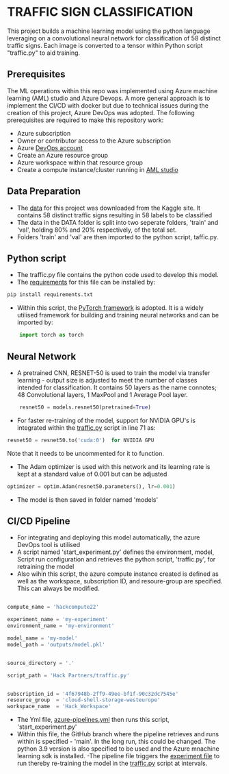 # TRAFFIC SIGN CLASSIFICATION
This project builds a machine learning model using the python language leveraging on a convolutional neural network for classification of 58 distinct traffic signs. Each image is converted to a tensor within Python script "traffic.py" to aid training.

## Prerequisites
The ML operations within this repo was implemented using Azure machine learning (AML) studio and Azure Devops. A more general approach is to implement the CI/CD with docker but due to technical issues during the creation of this project, Azure DevOps was adopted. The following prerequisites are required to make this repository work:
- Azure subscription
- Owner or contributor access to the Azure subscription
- Azure [DevOps account](https://dev.azure.com/)
- Create an Azure resource group
- Azure workspace within that resource group
- Create a compute instance/cluster running in [AML studio](https://ml.azure.com)


## Data Preparation
- The [data](https://www.kaggle.com/datasets/ahemateja19bec1025/traffic-sign-dataset-classification?resource=download&select=labels.csv) for this project was downloaded from the Kaggle site. It contains
58 distinct traffic signs resulting in 58 labels to be classified
- The data in the DATA folder is split into two seperate folders, 'train' and 'val', holding 80% and 20% respectively, of the total set.
- Folders 'train' and 'val' are then imported to the python script, taffic.py.

## Python script
- The traffic.py file contains the python code used to develop this model.
- The [requirements](https://github.com/tobsiee/HAck/blob/main/requirements.txt) 
for this file can be installed by:
```python
pip install requirements.txt
```
- Within this script, the [PyTorch framework](https://pytorch.org/) is adopted. It is a widely utilised framework for building and training neural networks and can be imported by:
```python
    import torch as torch
```
## Neural Network
- A pretrained CNN, RESNET-50 is used to train the model via transfer learning - output size is adjusted to meet the number of classes intended for classification. It contains 50 layers as the name connotes; 48 Convolutional layers, 1 MaxPool and 1 Average Pool layer.
```python
    resnet50 = models.resnet50(pretrained=True)
```
- For faster re-training of the model, support for NVIDIA GPU's is integrated within the [traffic.py](https://github.com/tobsiee/HAck/blob/main/traffic.py) script in line 71 as: 
```python
resnet50 = resnet50.to('cuda:0')  for NVIDIA GPU
```
Note that it needs to be uncommented for it to function.
- The Adam optimizer is used with this network and its learning rate is kept at a standard value of 0.001 but can be adjusted 
```python
optimizer = optim.Adam(resnet50.parameters(), lr=0.001)
```
- The model is then saved in folder named 'models'

## CI/CD Pipeline
- For integrating and deploying this model automatically, the azure DevOps tool is utilised
- A script named 'start_experiment.py' defines the environment, model, Script run configuration and retrieves the python script, 'traffic.py', for retraining the model
- Also wihin this script, the azure compute instance created is defined as well as the workspace, subscription ID, and resoure-group are specified. This can always be modified.
```python

compute_name = 'hackcompute22'

experiment_name = 'my-experiment' 
environment_name = 'my-environment'

model_name = 'my-model'
model_path = 'outputs/model.pkl'


source_directory = '.'

script_path = 'Hack Partners/traffic.py'


subscription_id = '4f67948b-2ff9-49ee-bf1f-90c32dc7545e'
resource_group  = 'cloud-shell-storage-westeurope'
workspace_name  = 'Hack_Workspace'
```

- The Yml file, [azure-pipelines.yml](https://github.com/tobsiee/HAck/blob/main/azure-pipelines.yml) then runs this script, 'start_experiment.py'
- Within this file, the GitHub branch where the pipeline retrieves and runs within is specified - 'main'. In the long run, this could be changed. The python 3.9 version is also specified to be used and the Azure mnachine learning sdk is installed.
-The pipeline file triggers the [experiment file](https://github.com/tobsiee/HAck/blob/main/start_experiment.py) to run thereby re-training the model in the [traffic.py](https://github.com/tobsiee/HAck/blob/main/traffic.py) script at intervals.

